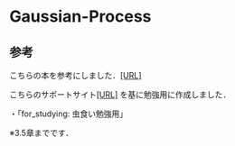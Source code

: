 # Gaussian-Process
## 参考
こちらの本を参考にしました．[[URL]](https://www.amazon.co.jp/dp/4061529269/)

こちらのサポートサイト[[URL]](http://chasen.org/~daiti-m/gpbook/)
を基に勉強用に作成しました．

・「for_studying: 虫食い勉強用」

※3.5章までです．
